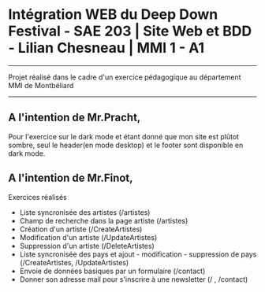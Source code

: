 # Intégration WEB du Deep Down Festival - SAE 203 | Site Web et BDD - Lilian Chesneau | MMI 1 - A1

---

Projet réalisé dans le cadre d'un exercice pédagogique au département MMI de Montbéliard

---

## A l'intention de Mr.Pracht,

Pour l'exercice sur le dark mode et étant donné que mon site est plûtot sombre, seul le header(en mode desktop) et le footer sont disponible en dark mode.

## A l'intention de Mr.Finot,

Exercices réalisés

- Liste syncronisée des artistes (/artistes)
- Champ de recherche dans la page artiste (/artistes)
- Création d'un artiste (/CreateArtistes)
- Modification d'un artiste (/UpdateArtistes)
- Suppression d'un artiste (/DeleteArtistes)
- Liste syncronisée des pays et ajout - modification - suppression de pays (/CreateArtistes, /UpdateArtistes)
- Envoie de données basiques par un formulaire (/contact)
- Donner son adresse mail pour s'inscrire à une newsletter (/ , /contact)
